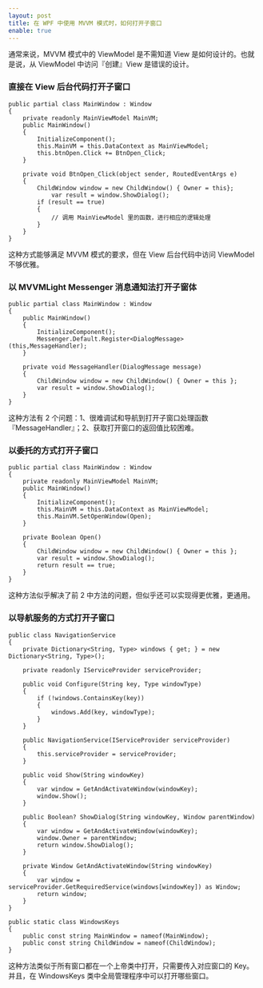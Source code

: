 ```yaml
---
layout: post
title: 在 WPF 中使用 MVVM 模式时，如何打开子窗口
enable: true
---
```


通常来说，MVVM 模式中的 ViewModel 是不需知道 View 是如何设计的。也就是说，从 ViewModel 中访问『创建』View 是错误的设计。

### 直接在 View 后台代码打开子窗口

```
public partial class MainWindow : Window
{
    private readonly MainViewModel MainVM;
    public MainWindow()
    {
        InitializeComponent();
        this.MainVM = this.DataContext as MainViewModel;
        this.btnOpen.Click += BtnOpen_Click;
    }

    private void BtnOpen_Click(object sender, RoutedEventArgs e)
    {
        ChildWindow window = new ChildWindow() { Owner = this};
            var result = window.ShowDialog();
        if (result == true)
        {
            // 调用 MainViewModel 里的函数，进行相应的逻辑处理
        }
    }
}
```

这种方式能够满足 MVVM 模式的要求，但在 View 后台代码中访问 ViewModel 不够优雅。

### 以 MVVMLight Messenger 消息通知法打开子窗体

```
public partial class MainWindow : Window
{
    public MainWindow()
    {
        InitializeComponent();
        Messenger.Default.Register<DialogMessage>(this,MessageHandler);
    }

    private void MessageHandler(DialogMessage message)
    {
        ChildWindow window = new ChildWindow() { Owner = this };
        var result = window.ShowDialog();
    }
}
```

这种方法有 2 个问题：1、很难调试和导航到打开子窗口处理函数『MessageHandler』；2、获取打开窗口的返回值比较困难。

### 以委托的方式打开子窗口

```
public partial class MainWindow : Window
{
    private readonly MainViewModel MainVM;
    public MainWindow()
    {
        InitializeComponent();
        this.MainVM = this.DataContext as MainViewModel;
        this.MainVM.SetOpenWindow(Open);
    }

    private Boolean Open()
    {
        ChildWindow window = new ChildWindow() { Owner = this };
        var result = window.ShowDialog();
        return result == true;
    }
}
```

这种方法似乎解决了前 2 中方法的问题，但似乎还可以实现得更优雅，更通用。

### 以导航服务的方式打开子窗口

```
public class NavigationService
{
    private Dictionary<String, Type> windows { get; } = new Dictionary<String, Type>();

    private readonly IServiceProvider serviceProvider;

    public void Configure(String key, Type windowType)
    {
        if (!windows.ContainsKey(key))
        {
            windows.Add(key, windowType);
        }
    }

    public NavigationService(IServiceProvider serviceProvider)
    {
        this.serviceProvider = serviceProvider;
    }

    public void Show(String windowKey)
    {
        var window = GetAndActivateWindow(windowKey);
        window.Show();
    }

    public Boolean? ShowDialog(String windowKey, Window parentWindow)
    {
        var window = GetAndActivateWindow(windowKey);
        window.Owner = parentWindow;
        return window.ShowDialog();
    }

    private Window GetAndActivateWindow(String windowKey)
    {
        var window = serviceProvider.GetRequiredService(windows[windowKey]) as Window;
        return window;
    }
}
```

```
public static class WindowsKeys
{
    public const string MainWindow = nameof(MainWindow);
    public const string ChildWindow = nameof(ChildWindow);
}
```

这种方法类似于所有窗口都在一个上帝类中打开，只需要传入对应窗口的 Key。并且，在 WindowsKeys 类中全局管理程序中可以打开哪些窗口。